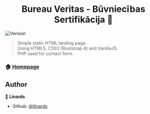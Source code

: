 <h1 align="center">Bureau Veritas - Būvniecības Sertifikācija 👋</h1>
<p>
  <img alt="Version" src="https://img.shields.io/badge/version-1.0-blue.svg?cacheSeconds=2592000" />
</p>

> Simple static HTML landing page.<br />
> Using HTML5, CSS3 (Bootstrap 4) and VanillaJS.<br />
> PHP used for contact form.

### 🏠 [Homepage](https://bureauveritaslatvia.lv/buvizstradajumu-sertifikacija/)

## Author

👤 **Linards**

* Github: [@llinards](https://github.com/llinards)
